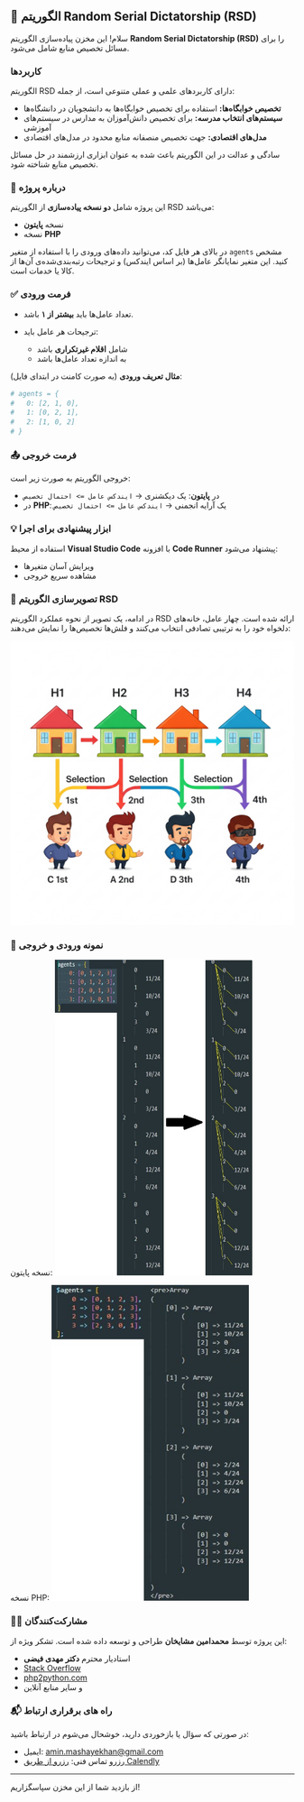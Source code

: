 ## 🧮 الگوریتم Random Serial Dictatorship (RSD)

سلام! این مخزن پیاده‌سازی الگوریتم **Random Serial Dictatorship (RSD)** را برای مسائل تخصیص منابع شامل می‌شود.

### کاربردها

الگوریتم RSD دارای کاربردهای علمی و عملی متنوعی است، از جمله:

* **تخصیص خوابگاه‌ها:** استفاده برای تخصیص خوابگاه‌ها به دانشجویان در دانشگاه‌ها
* **سیستم‌های انتخاب مدرسه:** برای تخصیص دانش‌آموزان به مدارس در سیستم‌های آموزشی
* **مدل‌های اقتصادی:** جهت تخصیص منصفانه منابع محدود در مدل‌های اقتصادی

سادگی و عدالت در این الگوریتم باعث شده به عنوان ابزاری ارزشمند در حل مسائل تخصیص منابع شناخته شود.

### 📌 درباره پروژه

این پروژه شامل **دو نسخه پیاده‌سازی** از الگوریتم RSD می‌باشد:

* نسخه **پایتون**
* نسخه **PHP**

در بالای هر فایل کد، می‌توانید داده‌های ورودی را با استفاده از متغیر `agents` مشخص کنید. این متغیر نمایانگر عامل‌ها (بر اساس ایندکس) و ترجیحات رتبه‌بندی‌شده‌ی آن‌ها از کالا یا خدمات است.

### ✅ فرمت ورودی

* تعداد عامل‌ها باید **بیشتر از ۱** باشد.
* ترجیحات هر عامل باید:

  * شامل **اقلام غیرتکراری** باشد
  * به اندازه تعداد عامل‌ها باشد

**مثال تعریف ورودی** (به صورت کامنت در ابتدای فایل):

```python
# agents = {
#   0: [2, 1, 0],
#   1: [0, 2, 1],
#   2: [1, 0, 2]
# }
```

### 📤 فرمت خروجی

خروجی الگوریتم به صورت زیر است:

* در **پایتون**: یک دیکشنری → `ایندکس عامل => احتمال تخصیص`
* در **PHP**: یک آرایه انجمنی → `ایندکس عامل => احتمال تخصیص`

### 💡 ابزار پیشنهادی برای اجرا

استفاده از محیط **Visual Studio Code** با افزونه **Code Runner** پیشنهاد می‌شود:

* ویرایش آسان متغیرها
* مشاهده سریع خروجی

### 🎨 تصویرسازی الگوریتم RSD

در ادامه، یک تصویر از نحوه عملکرد الگوریتم RSD ارائه شده است. چهار عامل، خانه‌های دلخواه خود را به ترتیبی تصادفی انتخاب می‌کنند و فلش‌ها تخصیص‌ها را نمایش می‌دهند:

<img src="ReadmeImage.jpg" alt="تصویر از الگوریتم RSD" width="600">

### 🧪 نمونه ورودی و خروجی

نسخه پایتون: <img src="Python-input-&-output-sample.jpg" width="350" height="560" alt="نمونه ورودی-خروجی پایتون">

نسخه PHP: <img src="PHP-input-&-output-sample.JPG" width="350" height="560" alt="نمونه ورودی-خروجی PHP">

### 👨‍💻 مشارکت‌کنندگان

این پروژه توسط **محمدامین مشایخان** طراحی و توسعه داده شده است.
تشکر ویژه از:

* استادیار محترم **دکتر مهدی فیضی**
* [Stack Overflow](https://stackoverflow.com)
* [php2python.com](https://www.php2python.com)
* و سایر منابع آنلاین

### 📬 راه های برقراری ارتباط

در صورتی که سؤال یا بازخوردی دارید، خوشحال می‌شوم در ارتباط باشید:

* ایمیل: [amin.mashayekhan@gmail.com](mailto:amin.mashayekhan@gmail.com)
* رزرو تماس فنی: [رزرو از طریق Calendly](https://calendly.com/amin-mashayekhan/15min-tech-call)

---

از بازدید شما از این مخزن سپاسگزاریم!
